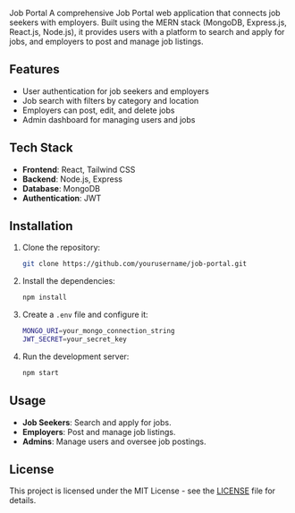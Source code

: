 Job Portal
A comprehensive Job Portal web application that connects job seekers with employers. Built using the MERN stack (MongoDB, Express.js, React.js, Node.js), it provides users with a platform to search and apply for jobs, and employers to post and manage job listings.


## Features
- User authentication for job seekers and employers
- Job search with filters by category and location
- Employers can post, edit, and delete jobs
- Admin dashboard for managing users and jobs

## Tech Stack
- **Frontend**: React, Tailwind CSS
- **Backend**: Node.js, Express
- **Database**: MongoDB
- **Authentication**: JWT


## Installation
1. Clone the repository:
   ```bash
   git clone https://github.com/yourusername/job-portal.git
   ```
2. Install the dependencies:
   ```bash
   npm install
   ```
3. Create a `.env` file and configure it:
   ```bash
   MONGO_URI=your_mongo_connection_string
   JWT_SECRET=your_secret_key
   ```
4. Run the development server:
   ```bash
   npm start
   ```
## Usage
- **Job Seekers**: Search and apply for jobs.
- **Employers**: Post and manage job listings.
- **Admins**: Manage users and oversee job postings.

## License
This project is licensed under the MIT License - see the [LICENSE](./LICENSE) file for details.
